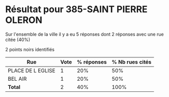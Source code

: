 # Résultat pour 385-SAINT PIERRE OLERON

Sur l'ensemble de la ville il y a eu 5 réponses dont 2 réponses avec une rue citée (40%)

2 points noirs identifiés

| Rue | Vote | % réponses | % Nb rues cités|
|-----|------|------------|----------------|
| PLACE DE L EGLISE | 1 | 20% | 50%|
| BEL AIR | 1 | 20% | 50%|
| **Total** | 2 | 40% | 100%|
